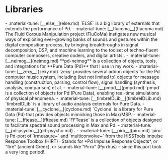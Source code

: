 # Libraries

<div class="grid cards" markdown>
- :material-tune: [__else__](else.md) `ELSE` is a big library of externals that extends the performance of Pd.
- :material-tune: [__flucoma__](flucoma.md) The Fluid Corpus Manipulation project (FluCoMa) instigates new musical ways of exploiting ever-growing banks of sounds and gestures within the digital composition process, by bringing breakthroughs in signal decomposition, DSP, and machine learning to the toolset of techno-fluent computer composers, creative coders, and digital artists..
- :material-tune: [__neimog__](neimog.md) **pd-neimog** is a collection of objects, tools, and integrations for **Pure Data (Pd)** that I use in my work.
- :material-tune: [__zexy__](zexy.md) `zexy` provides several addon objects for the Pd computer music system, including (but not limited to) objects for message handling (construction, parsing, control flow), signal handling (synthesis, analysis, comparison) et al.
- :material-tune: [__pmpd__](pmpd.md) `pmpd` is a collection of objects for Pd (Pure Data), enabling real-time simulations of physical phenomena.
- :material-tune: [__timbreIDLib__](timbreIDLib.md) `timbreIDLib` is a library of audio analysis externals for Pure Data.
- :material-tune: [__cyclone__](cyclone.md) `Cyclone` is a library for Pure Data (Pd) that provides objects mimicking those in Max/MSP.
- :material-tune: [__fftease__](fftease.md) `FFTease` is a collection of objects designed to facilitate spectral sound processing in Max and Pd.
- :material-tune: [__pd-psycho__](pd-psycho.md) .
- :material-tune: [__piro__](piro.md) `piro` is Pd-port of `irmeasure~` and `multiconvolve~` from the HISSTools Impulse Response Toolbox (HIRT) · Stands for *Pd Impulse Response Objects*, or "fire" (ancient Greek), or sounds like "Pirro" (Pyrrhus) – since this port took a very long period!.
</div>
